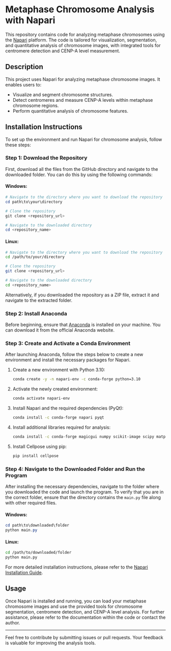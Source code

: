 # Metaphase Chromosome Analysis with Napari

This repository contains code for analyzing metaphase chromosomes using the [Napari](https://napari.org/stable/) platform. The code is tailored for visualization, segmentation, and quantitative analysis of chromosome images, with integrated tools for centromere detection and CENP-A level measurement.



## Description
This project uses Napari for analyzing metaphase chromosome images. It enables users to:

- Visualize and segment chromosome structures.
- Detect centromeres and measure CENP-A levels within metaphase chromosome regions.
- Perform quantitative analysis of chromosome features.

## Installation Instructions

To set up the environment and run Napari for chromosome analysis, follow these steps:

### Step 1: Download the Repository

First, download all the files from the GitHub directory and navigate to the downloaded folder. You can do this by using the following commands:

#### Windows:
```powershell
# Navigate to the directory where you want to download the repository
cd path\to\your\directory

# Clone the repository
git clone <repository_url>

# Navigate to the downloaded directory
cd <repository_name>
```

#### Linux:
```bash
# Navigate to the directory where you want to download the repository
cd /path/to/your/directory

# Clone the repository
git clone <repository_url>

# Navigate to the downloaded directory
cd <repository_name>
```

Alternatively, if you downloaded the repository as a ZIP file, extract it and navigate to the extracted folder.

### Step 2: Install Anaconda

Before beginning, ensure that [Anaconda](https://www.anaconda.com/products/individual) is installed on your machine. You can download it from the official Anaconda website.

### Step 3: Create and Activate a Conda Environment

After launching Anaconda, follow the steps below to create a new environment and install the necessary packages for Napari.

1. Create a new environment with Python 3.10:
    ```bash
    conda create -y -n napari-env -c conda-forge python=3.10
    ```

2. Activate the newly created environment:
    ```bash
    conda activate napari-env
    ```

3. Install Napari and the required dependencies (PyQt):
    ```bash
    conda install -c conda-forge napari pyqt
    ```

4. Install additional libraries required for analysis:
    ```bash
    conda install -c conda-forge magicgui numpy scikit-image scipy matplotlib pandas qtpy
    ```

5. Install Cellpose using pip:
    ```bash
    pip install cellpose
    ```

### Step 4: Navigate to the Downloaded Folder and Run the Program

After installing the necessary dependencies, navigate to the folder where you downloaded the code and launch the program. To verify that you are in the correct folder, ensure that the directory contains the `main.py` file along with other required files.

#### Windows:
```powershell
cd path\to\downloaded\folder
python main.py
```

#### Linux:
```bash
cd /path/to/downloaded/folder
python main.py
```


    

For more detailed installation instructions, please refer to the [Napari Installation Guide](https://napari.org/stable/tutorials/fundamentals/installation.html).

## Usage

Once Napari is installed and running, you can load your metaphase chromosome images and use the provided tools for chromosome segmentation, centromere detection, and CENP-A level analysis. For further assistance, please refer to the documentation within the code or contact the author.

---

Feel free to contribute by submitting issues or pull requests. Your feedback is valuable for improving the analysis tools.
